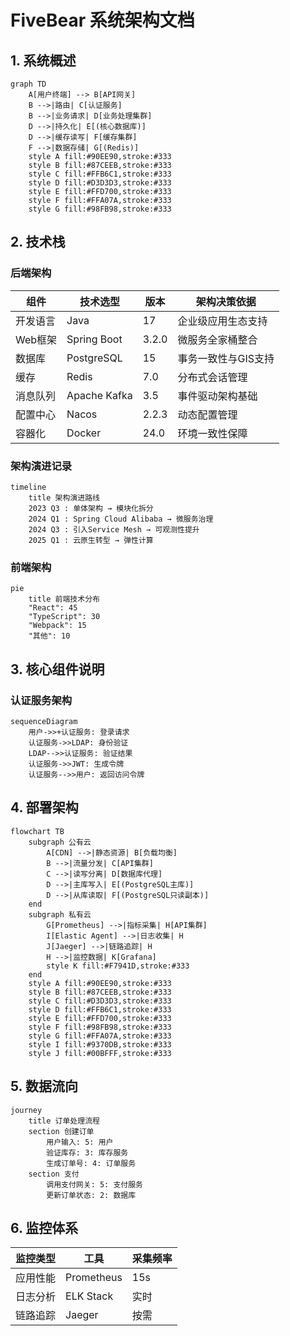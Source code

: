 # FiveBear 系统架构文档

## 1. 系统概述
```mermaid
graph TD
    A[用户终端] --> B[API网关]
    B -->|路由| C[认证服务]
    B -->|业务请求| D[业务处理集群]
    D -->|持久化| E[(核心数据库)]
    D -->|缓存读写| F[缓存集群]
    F -->|数据存储| G[(Redis)]
    style A fill:#90EE90,stroke:#333
    style B fill:#87CEEB,stroke:#333
    style C fill:#FFB6C1,stroke:#333
    style D fill:#D3D3D3,stroke:#333
    style E fill:#FFD700,stroke:#333
    style F fill:#FFA07A,stroke:#333
    style G fill:#98FB98,stroke:#333
```

## 2. 技术栈
### 后端架构
| 组件         | 技术选型           | 版本   | 架构决策依据                  |
|--------------|--------------------|--------|------------------------------|
| 开发语言     | Java               | 17     | 企业级应用生态支持            |
| Web框架      | Spring Boot        | 3.2.0  | 微服务全家桶整合              |
| 数据库       | PostgreSQL         | 15     | 事务一致性与GIS支持           |
| 缓存         | Redis              | 7.0    | 分布式会话管理                |
| 消息队列     | Apache Kafka       | 3.5    | 事件驱动架构基础              |
| 配置中心     | Nacos              | 2.2.3  | 动态配置管理                  |
| 容器化       | Docker             | 24.0   | 环境一致性保障                |

### 架构演进记录
```mermaid
timeline
    title 架构演进路线
    2023 Q3 : 单体架构 → 模块化拆分
    2024 Q1 : Spring Cloud Alibaba → 微服务治理
    2024 Q3 : 引入Service Mesh → 可观测性提升
    2025 Q1 : 云原生转型 → 弹性计算
```

### 前端架构
```mermaid
pie
    title 前端技术分布
    "React": 45
    "TypeScript": 30
    "Webpack": 15
    "其他": 10
```

## 3. 核心组件说明
### 认证服务架构
```mermaid
sequenceDiagram
    用户->>+认证服务: 登录请求
    认证服务->>LDAP: 身份验证
    LDAP-->>认证服务: 验证结果
    认证服务->>JWT: 生成令牌
    认证服务-->>用户: 返回访问令牌
```

## 4. 部署架构
```mermaid
flowchart TB
    subgraph 公有云
        A[CDN] -->|静态资源| B[负载均衡]
        B -->|流量分发| C[API集群]
        C -->|读写分离| D[数据库代理]
        D -->|主库写入| E[(PostgreSQL主库)]
        D -->|从库读取| F[(PostgreSQL只读副本)]
    end
    subgraph 私有云
        G[Prometheus] -->|指标采集| H[API集群]
        I[Elastic Agent] -->|日志收集| H
        J[Jaeger] -->|链路追踪| H
        H -->|监控数据| K[Grafana]
        style K fill:#F7941D,stroke:#333
    end
    style A fill:#90EE90,stroke:#333
    style B fill:#87CEEB,stroke:#333
    style C fill:#D3D3D3,stroke:#333
    style D fill:#FFB6C1,stroke:#333
    style E fill:#FFD700,stroke:#333
    style F fill:#98FB98,stroke:#333
    style G fill:#FFA07A,stroke:#333
    style I fill:#9370DB,stroke:#333
    style J fill:#00BFFF,stroke:#333
```

## 5. 数据流向
```mermaid
journey
    title 订单处理流程
    section 创建订单
        用户输入: 5: 用户
        验证库存: 3: 库存服务
        生成订单号: 4: 订单服务
    section 支付
        调用支付网关: 5: 支付服务
        更新订单状态: 2: 数据库
```

## 6. 监控体系
| 监控类型       | 工具               | 采集频率 |
|----------------|--------------------|----------|
| 应用性能       | Prometheus         | 15s      |
| 日志分析       | ELK Stack          | 实时     |
| 链路追踪       | Jaeger             | 按需     |

